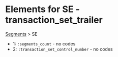 # Elements for SE - transaction_set_trailer
[Segments](../segments.md) > SE
* 1: `:segments_count` - no codes
* 2: `:transaction_set_control_number` - no codes
